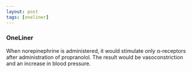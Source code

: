 ```yaml
---
layout: post
tags: [oneliner]
---
```



### OneLiner

When norepinephrine is administered, it would stimulate only α-receptors after administration of propranolol. The result would be vasoconstriction and an increase in blood pressure.
